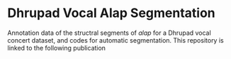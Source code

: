 # Dhrupad Vocal Alap Segmentation
Annotation data of the structral segments of *alap* for a Dhrupad vocal concert dataset, and codes for automatic segmentation. This
repository is linked to the following publication
